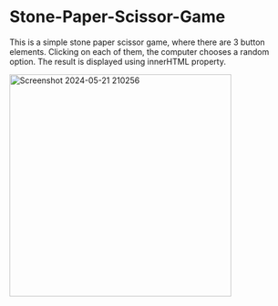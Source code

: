 # Stone-Paper-Scissor-Game
This is a simple stone paper scissor game, where there are 3 button elements. Clicking on each of them, the computer chooses a random option. The result is displayed using innerHTML property.


<img width="389" alt="Screenshot 2024-05-21 210256" src="https://github.com/Aditya007777/Stone-Paper-Scissor-Game/assets/136896503/13caea99-a904-486d-8a20-d276969f6336">

